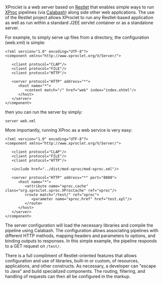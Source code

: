 XProclet is a web server based on [Restlet](http://www.restlet.org/) that enables simple ways to run [XProc](http://www.w3.org/TR/XProc) pipelines (via [Calabash](http://xmlcalabash.com)) along side other web applications.  The use of the Restlet project allows XProclet to run any Restlet-based application as well as run within a standard J2EE servlet container or as a standalone server.

For example, to simply serve up files from a directory, the configuration (web.xml) is simple:

    <?xml version="1.0" encoding="UTF-8"?>
    <component xmlns="http://www.xproclet.org/V/Server/">
    
       <client protocol="CLAP"/>
       <client protocol="FILE"/>
       <client protocol="HTTP"/>
    
       <server protocol="HTTP" address="*">
          <host name="*">
             <content match="/" href="web" index="index.xhtml"/>
          </host>
       </server>
    </component>
    
then you can run the server by simply:

    server web.xml

More importantly, running XProc as a web service is very easy:

    <?xml version="1.0" encoding="UTF-8"?>
    <component xmlns="http://www.xproclet.org/V/Server/">
    
       <client protocol="CLAP"/>
       <client protocol="FILE"/>
       <client protocol="HTTP"/>
    
       <include href="../dist/mod-xproc/mod-xproc.xml"/>
       
       <server protocol="HTTP" address="*" port="8080">
          <host name="*">
             <attribute name="xproc.cache" class="org.xproclet.xproc.XProcCache" ref="xproc"/>
             <route match="/test/" ref="xproc">
                <parameter name="xproc.href" href="test.xpl"/>
             </route>
          </host>
       </server>
    </component>
    
The server configuration will load the necessary libraries and compile the pipeline using Calabash.  The configuration allows associating pipelines with different HTTP methods, mapping headers and parameters to options, and binding outputs to responses.  In this simple example, the pipeline responds to a GET request on `/test/`.

There is a full compliment of Restlet-oriented features that allows configuration and use of libraries, built-in or custom, of resources, applications, and other constructs.  As necessary, a developer can "escape to Java" and build specialized components.  The routing, filtering, and handling of requests can then all be configured in the markup.
